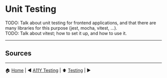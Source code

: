 # Unit Testing

TODO: Talk about unit testing for frontend applications, and that there are many libraries for this purpose (jest, mocha, vitest, ...).  
TODO: Talk about vitest; how to set it up, and how to use it.  

---

## Sources

---

:house: [Home](../README.md) | :arrow_backward: [A11Y Testing](./a11y-testing.md) | :arrow_up: [Testing](./README.md) |
[]() :arrow_forward:
